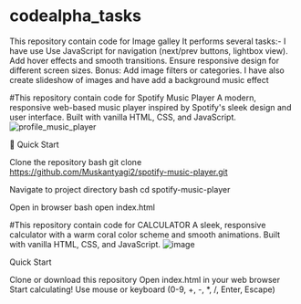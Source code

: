 # codealpha_tasks
This repository contain code for Image galley 
It performs several tasks:-
I have use Use JavaScript for navigation (next/prev buttons, lightbox view).
Add hover effects and smooth transitions.
Ensure responsive design for different screen sizes.
Bonus: Add image filters or categories.
I have also create slideshow of images and have add a background music effect

#This repository contain code for Spotify Music Player
A modern, responsive web-based music player inspired by Spotify's sleek design and user interface. Built with vanilla HTML, CSS, and JavaScript.
![profile_music_player](https://github.com/user-attachments/assets/7f569540-76b4-4aad-bcba-c6d193677494)

🚀 Quick Start

Clone the repository
bash
git clone https://github.com/Muskantyagi2/spotify-music-player.git

Navigate to project directory
bash
cd spotify-music-player

Open in browser
bash
open index.html

#This repository contain code for CALCULATOR
A sleek, responsive calculator with a warm coral color scheme and smooth animations. Built with vanilla HTML, CSS, and JavaScript.
![image](https://github.com/user-attachments/assets/c2056dfb-09b0-46a8-8497-f1c70d5a67bb)

Quick Start

Clone or download this repository
Open index.html in your web browser
Start calculating! Use mouse or keyboard (0-9, +, -, *, /, Enter, Escape)

